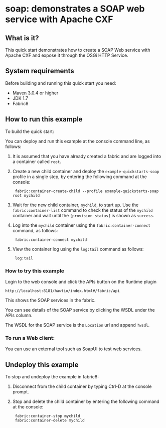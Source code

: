 soap: demonstrates a SOAP web service with Apache CXF
==========================

## What is it?

This quick start demonstrates how to create a SOAP Web service with Apache CXF and expose it through the OSGi HTTP Service.


## System requirements

Before building and running this quick start you need:

* Maven 3.0.4 or higher
* JDK 1.7
* Fabric8


## How to run this example

To build the quick start:

You can deploy and run this example at the console command line, as follows:

1. It is assumed that you have already created a fabric and are logged into a container called `root`.
1. Create a new child container and deploy the `example-quickstarts-soap` profile in a single step, by entering the
 following command at the console:

        fabric:container-create-child --profile example-quickstarts-soap root mychild

1. Wait for the new child container, `mychild`, to start up. Use the `fabric:container-list` command to check the status of the `mychild` container and wait until the `[provision status]` is shown as `success`.
1. Log into the `mychild` container using the `fabric:container-connect` command, as follows:

        fabric:container-connect mychild

1. View the container log using the `log:tail` command as follows:

        log:tail



### How to try this example

Login to the web console and click the APIs button on the Runtime plugin

    http://localhost:8181/hawtio/index.html#/fabric/api

This shows the SOAP services in the fabric.

You can see details of the SOAP service by clicking the WSDL under the APIs column. 

The WSDL for the SOAP service is the `Location` url and append `?wsdl`.


### To run a Web client:

You can use an external tool such as SoapUI to test web services.


## Undeploy this example

To stop and undeploy the example in fabric8:

1. Disconnect from the child container by typing Ctrl-D at the console prompt.
2. Stop and delete the child container by entering the following command at the console:

        fabric:container-stop mychild
        fabric:container-delete mychild


